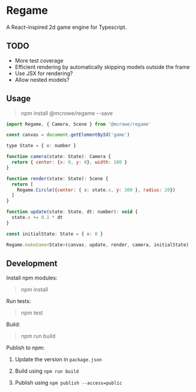 # Regame

A React-inspired 2d game engine for Typescript.

## TODO

- More test coverage
- Efficient rendering by automatically skipping models outside the frame
- Use JSX for rendering?
- Allow nested models?

## Usage

> npm install @mcrowe/regame --save

```js
import Regame, { Camera, Scene } from '@mcrowe/regame'

const canvas = document.getElementById('game')

type State = { x: number }

function camera(state: State): Camera {
  return { center: {x: 0, y: 0}, width: 100 }
}

function render(state: State): Scene {
  return [
    Regame.Circle({center: { x: state.x, y: 300 }, radius: 20})
  ]
}

function update(state: State, dt: number): void {
  state.x += 0.1 * dt
}

const initialState: State = { x: 0 }

Regame.makeGame<State>(canvas, update, render, camera, initialState)
```

## Development

Install npm modules:

> npm install

Run tests:

> npm test

Build:

> npm run build

Publish to npm:

1. Update the version in `package.json`

2. Build using `npm run build`

3. Publish using `npm publish --access=public`

